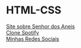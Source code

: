 # HTML-CSS

<a href="https://danielfelin1.github.io/Pagina-Senhor-dos-aneis/" target="_blank">Site sobre Senhor dos Aneis</a> <br>
<a href="https://danielfelin1.github.io/spotify/" target="_blank">Clone Spotify</a> <br>
<a href="https://danielfelin1.github.io/Minhas-redes-sociais/" target="_blank"> Minhas Redes Sociais</a>
 
